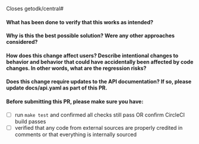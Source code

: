 Closes getodk/central#

<!-- 
Thank you for contributing to ODK Central!

Before sending this PR, please read
https://github.com/getodk/central-backend/blob/master/CONTRIBUTING.md
-->

#### What has been done to verify that this works as intended?

#### Why is this the best possible solution? Were any other approaches considered?

#### How does this change affect users? Describe intentional changes to behavior and behavior that could have accidentally been affected by code changes. In other words, what are the regression risks?

#### Does this change require updates to the API documentation? If so, please update docs/api.yaml as part of this PR.

#### Before submitting this PR, please make sure you have:

- [ ] run `make test` and confirmed all checks still pass OR confirm CircleCI build passes
- [ ] verified that any code from external sources are properly credited in comments or that everything is internally sourced
